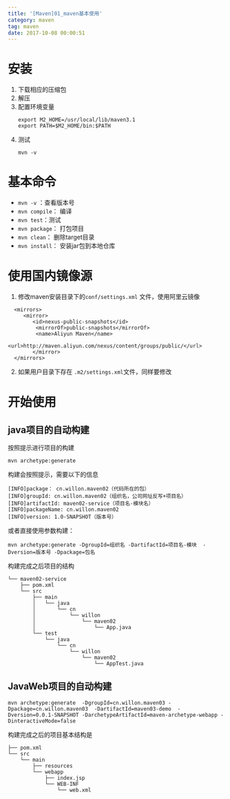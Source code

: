 ```yaml
---
title: '[Maven]01_maven基本使用'
category: maven
tag: maven
date: 2017-10-08 00:00:51
---
```


# 安装

1. 下载相应的压缩包
2. 解压
3. 配置环境变量
	```
	export M2_HOME=/usr/local/lib/maven3.1
	export PATH=$M2_HOME/bin:$PATH
	```
4. 测试
	```
	mvn -v
	```

# 基本命令

- `mvn -v` ：查看版本号
- `mvn compile`： 编译
- `mvn test`：测试
- `mvn package`： 打包项目
- `mvn clean`： 删除target目录
- `mvn install`： 安装jar包到本地仓库

# 使用国内镜像源

1. 修改maven安装目录下的`conf/settings.xml` 文件，使用阿里云镜像
```
  <mirrors>
	 <mirror>
		<id>nexus-public-snapshots</id>
		 <mirrorOf>public-snapshots</mirrorOf>
		 <name>Aliyun Maven</name>
		 <url>http://maven.aliyun.com/nexus/content/groups/public/</url>
    	</mirror>
  </mirrors>
```
2. 如果用户目录下存在 `.m2/settings.xml`文件，同样要修改

# 开始使用

## java项目的自动构建

按照提示进行项目的构建
```
mvn archetype:generate
```
构建会按照提示，需要以下的信息

```
[INFO]package： cn.willon.maven02（代码所在的包）
[INFO]groupId: cn.willon.maven02（组织名，公司网址反写+项目名）
[INFO]artifactId: maven02-service（项目名-模块名）
[INFO]packageName: cn.willon.maven02
[INFO]version: 1.0-SNAPSHOT（版本号）

```
或者直接使用参数构建：
```
mvn archetype:generate -DgroupId=组织名 -DartifactId=项目名-模块  -Dversion=版本号 -Dpackage=包名
```

构建完成之后项目的结构

```
└── maven02-service
    ├── pom.xml
    └── src
        ├── main
        │   └── java
        │       └── cn
        │           └── willon
        │               └── maven02
        │                   └── App.java
        └── test
            └── java
                └── cn
                    └── willon
                        └── maven02
                            └── AppTest.java

```
## JavaWeb项目的自动构建

```
mvn archetype:generate  -DgroupId=cn.willon.maven03 -Dpackage=cn.willon.maven03  -DartifactId=maven03-demo  -Dversion=0.0.1-SNAPSHOT -DarchetypeArtifactId=maven-archetype-webapp -DinteractiveMode=false

```
构建完成之后的项目基本结构是

```
├── pom.xml
└── src
    └── main
        ├── resources
        └── webapp
            ├── index.jsp
            └── WEB-INF
                └── web.xml

```
